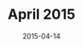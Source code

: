 ---
title:  "April 2015"
date:   2015-04-14
meetup_id: "221174690"
meetup_url: "https://www.meetup.com/CocoaHeads-Montreal/events/221174690/"
speakers:
  - name: "Tim Murison"
    title: "Intro to Apple Pay"
  - name: "Frank Courville"
    title: "Mocking as a service with Apiary.io"
    twitter: frankacy
---